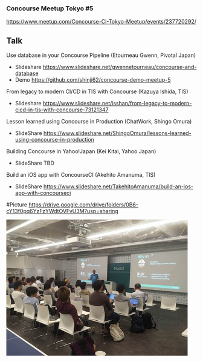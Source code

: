 ### Concourse Meetup Tokyo #5

https://www.meetup.com/Concourse-CI-Tokyo-Meetup/events/237720292/

## Talk
Use database in your Concourse Pipeline (Etourneau Gwenn, Pivotal Japan)  
 * Slideshare https://www.slideshare.net/gwennetourneau/concourse-and-database
* Demo https://github.com/shinji62/concourse-demo-meetup-5


From legacy to modern CI/CD in TIS with Concourse (Kazuya Ishida, TIS)    
 * Slideshare https://www.slideshare.net/isshan/from-legacy-to-modern-cicd-in-tis-with-concourse-73121347

Lesson learned using Concourse in Production (ChatWork, Shingo Omura)
 * SlideShare   https://www.slideshare.net/ShingoOmura/lessons-learned-using-concourse-in-production

Building Concourse in Yahoo!Japan (Kei Kitai, Yahoo Japan)
 * SlideShare TBD


Build an iOS app with ConcourseCI (Akehito Amanuma, TIS)
 * SlideShare https://www.slideshare.net/TakehitoAmanuma/build-an-ios-app-with-concourseci


#Picture
https://drive.google.com/drive/folders/0B6-cY13f0pq6YzFzYWdtOVFvU3M?usp=sharing

!["Image"](images/IMG_1.jpg)

